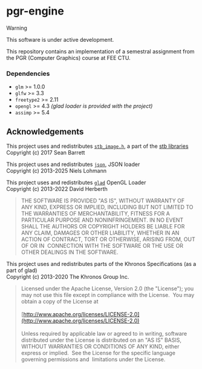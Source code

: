 # pgr-engine

> [!WARNING] 
> This software is under active development.

This repository contains an implementation of a semestral assignment from the PGR (Computer Graphics) course at FEE CTU. 

### Dependencies 
- ```glm``` >= 1.0.0
- ```glfw``` >= 3.3
- ```freetype2``` >= 2.11
- ```opengl``` >= 4.3 *(glad loader is provided with the project)*
- ```assimp``` >= 5.4

## Acknowledgements
This project uses and redistributes [```stb_image.h```](https://github.com/nothings/stb/blob/master/stb_image.h), a part of the [stb libraries](https://github.com/nothings/stb/) <br />
Copyright (c) 2017 Sean Barrett

This project uses and redistributes [```json```](https://github.com/nlohmann/json), JSON loader <br/>
Copyright (c) 2013-2025 Niels Lohmann

This project uses and redistributes [```glad```](https://github.com/Dav1dde/glad) OpenGL Loader <br />
Copyright (c) 2013-2022 David Herberth

> THE SOFTWARE IS PROVIDED "AS IS", WITHOUT WARRANTY OF ANY KIND, EXPRESS OR
> IMPLIED, INCLUDING BUT NOT LIMITED TO THE WARRANTIES OF MERCHANTABILITY, FITNESS
> FOR A PARTICULAR PURPOSE AND NONINFRINGEMENT. IN NO EVENT SHALL THE AUTHORS OR
> COPYRIGHT HOLDERS BE LIABLE FOR ANY CLAIM, DAMAGES OR OTHER LIABILITY, WHETHER
> IN AN ACTION OF CONTRACT, TORT OR OTHERWISE, ARISING FROM, OUT OF OR IN
> CONNECTION WITH THE SOFTWARE OR THE USE OR OTHER DEALINGS IN THE SOFTWARE.

This project uses and redistributes parts of the Khronos Specifications (as a part of glad) <br />
Copyright (c) 2013-2020 The Khronos Group Inc.

> Licensed under the Apache License, Version 2.0 (the "License");
> you may not use this file except in compliance with the License.
> You may obtain a copy of the License at <br /><br />
> [http://www.apache.org/licenses/LICENSE-2.0](http://www.apache.org/licenses/LICENSE-2.0) <br /><br />
> Unless required by applicable law or agreed to in writing, software
> distributed under the License is distributed on an "AS IS" BASIS,
> WITHOUT WARRANTIES OR CONDITIONS OF ANY KIND, either express or implied.
> See the License for the specific language governing permissions and
> limitations under the License.
